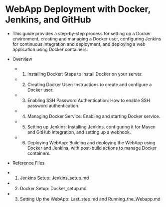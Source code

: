 # WebApp Deployment with Docker, Jenkins, and GitHub

- This guide provides a step-by-step process for setting up a Docker environment, creating and managing a Docker user, configuring Jenkins for continuous integration and deployment, and deploying a web application using Docker containers.

- Overview
  - 1. Installing Docker: Steps to install Docker on your server.
  - 2. Creating Docker User: Instructions to create and configure a Docker user.
  - 3. Enabling SSH Password Authentication: How to enable SSH password authentication.
  - 4. Managing Docker Service: Enabling and starting Docker service.
  - 5. Setting up Jenkins: Installing Jenkins, configuring it for Maven and GitHub integration, and setting up a webhook.
  - 6. Deploying WebApp: Building and deploying the WebApp using Docker and Jenkins, with post-build actions to manage Docker containers.


- Reference Files
- 1. Jenkins Setup: Jenkins_setup.md
- 2. Docker Setup: Docker_setup.md
- 3. Setting Up the WebApp: Last_step.md and Running_the_Webapp.md
